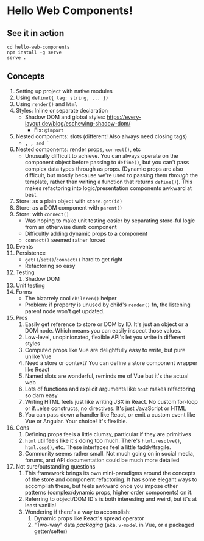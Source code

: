 # Hello Web Components!

## See it in action

```shell
cd hello-web-components
npm install -g serve
serve .
```

## Concepts

1. Setting up project with native modules
2. Using `define({ tag: string, ... })`
3. Using `render()` and `html`
4. Styles: Inline or separate declaration
   - Shadow DOM and global styles: https://every-layout.dev/blog/eschewing-shadow-dom/
     - Fix: `@import`
5. Nested components: slots (different! Also always need closing tags)
   - <checkout-tile>`, `<checkout-layout>`, and `<sidebar-layout>`
6. Nested components: render props, `connect()`, etc
   - Unusually difficult to achieve. You can always operate on the component object before passing to `define()`, but you can't pass complex data types through as props. (Dynamic props are also difficult, but mostly because we're used to passing them _through_ the template, rather than writing a function that returns `define()`). This makes refactoring into logic/presentation components awkward at best.
7. Store: as a plain object with `store.get(id)`
8. Store: as a DOM component with `parent()`
9. Store: with `connect()`
   - Was hoping to make unit testing easier by separating store-ful logic from an otherwise dumb component
   - Difficultly adding dynamic props to a component
   - `connect()` seemed rather forced
10. Events
11. Persistence
    - `get()`/`set()`/`connect()` hard to get right
    - Refactoring so easy
12. Testing
    1. Shadow DOM
13. Unit testing
14. Forms
    - The bizarrely cool `children()` helper
    - Problem: if property is unused by child's `render()` fn, the listening parent node won't get updated.
15. Pros
    1. Easily get reference to store or DOM by ID. It's just an object or a DOM node. Which means you can easily inspect those values.
    2. Low-level, unopinionated, flexible API's let you write in different styles
    3. Computed props like Vue are delightfully easy to write, but pure unlike Vue
    4. Need a store or context? You can define a store component wrapper like React
    5. Named slots are wonderful, reminds me of Vue but it's the actual web
    6. Lots of functions and explicit arguments like `host` makes refactoring so darn easy
    7. Writing HTML feels just like writing JSX in React. No custom for-loop or if...else constructs, no directives. It's just JavaScript or HTML
    8. You can pass down a handler like React, or emit a custom event like Vue or Angular. Your choice! It's flexible.
16. Cons
    1. Defining props feels a little clumsy, particular if they are primitives
    2. `html` util feels like it's doing too much. There's `html.resolve()`, `html.css()`, etc. These interfaces feel a little faddy/fragile.
    3. Community seems rather small. Not much going on in social media, forums, and API documentation could be much more detailed
17. Not sure/outstanding questions
    1. This framework brings its own mini-paradigms around the concepts of the store and component refactoring. It has some elegant ways to accomplish these, but feels awkward once you impose other patterns (complex/dynamic props, higher order components) on it.
    1. Referring to object/DOM ID's is both interesting and weird, but it's at least vanilla!
    1. Wondering if there's a way to accomplish:
       1. Dynamic props like React's spread operator
       2. "Two-way" data _packaging_ (aka. `v-model` in Vue, or a packaged getter/setter)
